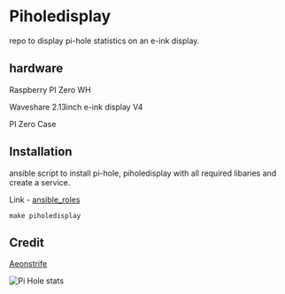 # Piholedisplay
 
repo to display pi-hole statistics on an e-ink display.

## hardware

Raspberry PI Zero WH

Waveshare 2.13inch e-ink display V4

PI Zero Case

## Installation

ansible script to install pi-hole, piholedisplay with all required libaries and create a service.

Link - [ansible_roles](https://github.com/Dfearns7/ansible_roles)

```ansible
make piholedisplay
```

## Credit
[Aeonstrife](https://github.com/Aeonstrife/piholedisplay)

![Pi Hole stats](pic.png)